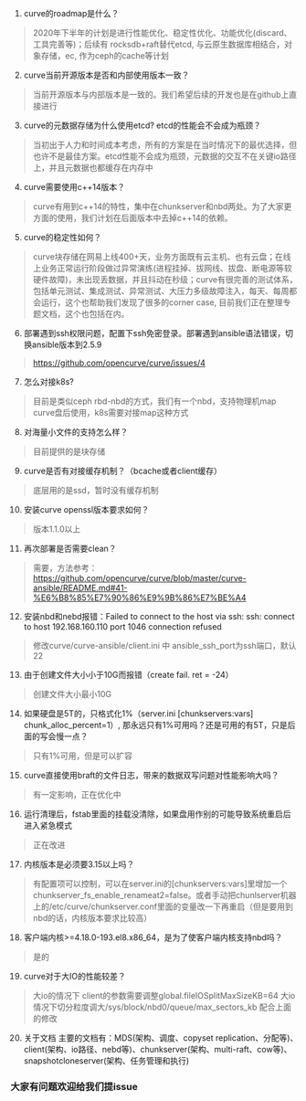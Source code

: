 1. curve的roadmap是什么？
> 2020年下半年的计划是进行性能优化、稳定性优化、功能优化(discard、工具完善等)；后续有 rocksdb+raft替代etcd, 与云原生数据库相结合，对象存储，ec, 作为ceph的cache等计划

2. curve当前开源版本是否和内部使用版本一致？
> 当前开源版本与内部版本是一致的。我们希望后续的开发也是在github上直接进行

3. curve的元数据存储为什么使用etcd? etcd的性能会不会成为瓶颈？
> 当初出于人力和时间成本考虑，所有的方案是在当时情况下的最优选择，但也许不是最佳方案。etcd性能不会成为瓶颈，元数据的交互不在关键io路径上，并且元数据也都缓存在内存中

4. curve需要使用c++14版本？
> curve有用到c++14的特性，集中在chunkserver和nbd两处。为了大家更方面的使用，我们计划在后面版本中去掉c++14的依赖。

5. curve的稳定性如何？
> curve块存储在网易上线400+天，业务方面既有云主机、也有云盘；在线上业务正常运行阶段做过异常演练(进程挂掉、拔网线、拔盘、断电源等软硬件故障)，未出现丢数据，并且抖动在秒级；curve有很完善的测试体系，包括单元测试、集成测试、异常测试、大压力多级故障注入，每天、每周都会运行，这个也帮助我们发现了很多的corner case, 目前我们正在整理专题文档，这个也包括在内。

6. 部署遇到ssh权限问题，配置下ssh免密登录。部署遇到ansible语法错误，切换ansible版本到2.5.9
>  https://github.com/opencurve/curve/issues/4

7. 怎么对接k8s?
> 目前是类似ceph rbd-nbd的方式，我们有一个nbd，支持物理机map curve盘后使用，k8s需要对接map这种方式

8. 对海量小文件的支持怎么样？
> 目前提供的是块存储

9. curve是否有对接缓存机制？（bcache或者client缓存）
> 底层用的是ssd，暂时没有缓存机制

10. 安装curve openssl版本要求如何？
> 版本1.1.0以上

11. 再次部署是否需要clean？
> 需要，方法参考：https://github.com/opencurve/curve/blob/master/curve-ansible/README.md#41-%E6%B8%85%E7%90%86%E9%9B%86%E7%BE%A4

12. 安装nbd和nebd报错：Failed to connect to the host via ssh: ssh: connect to host 192.168.160.110 port 1046 connection refused
> 修改curve/curve-ansible/client.ini 中 ansible_ssh_port为ssh端口，默认22

13. 由于创建文件大小小于10G而报错（create fail. ret = -24）
> 创建文件大小最小10G

14. 如果硬盘是5T的，只格式化1%（server.ini [chunkservers:vars] chunk_alloc_percent=1）, 那永远只有1%可用吗？还是可用的有5T，只是后面的写会慢一点？
> 只有1%可用，但是可以扩容

15. curve直接使用braft的文件日志，带来的数据双写问题对性能影响大吗？
> 有一定影响，正在优化中

16. 运行清理后，fstab里面的挂载没清除，如果盘用作别的可能导致系统重启后进入紧急模式
> 正在改进

17. 内核版本是必须要3.15以上吗？
> 有配置项可以控制，可以在server.ini的[chunkservers:vars]里增加一个chunkserver_fs_enable_renameat2=false。或者手动把chunlserver机器上的/etc/curve/chunkserver.conf里面的变量改一下再重启（但是要用到nbd的话，内核版本要求比较高）

18. 客户端内核>=4.18.0-193.el8.x86_64，是为了使客户端内核支持nbd吗？
> 是的

19. curve对于大IO的性能较差？
> 大io的情况下 client的参数需要调整global.fileIOSplitMaxSizeKB=64 大io情况下切分粒度调大/sys/block/nbd0/queue/max_sectors_kb 配合上面的修改

20. 关于文档
主要的文档有：MDS(架构、调度、copyset replication、分配等)、client(架构、io路径、nebd等)、chunkserver(架构、multi-raft、cow等)、snapshotcloneserver(架构、任务管理和执行)

### 大家有问题欢迎给我们提issue